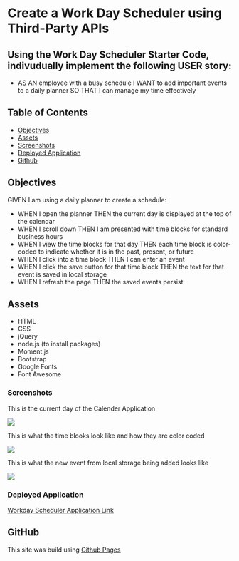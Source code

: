 # Create a Work Day Scheduler using Third-Party APIs

## Using the Work Day Scheduler Starter Code, indivudually implement the following USER story: 

* AS AN employee with a busy schedule I WANT to add important events to a daily planner SO THAT I can manage my time effectively

## Table of Contents

- [Objectives](#objectives)
- [Assets](#assets)
- [Screenshots](#screenshots)
- [Deployed Application](#deployed-applications)
- [Github](#github)

## Objectives

GIVEN I am using a daily planner to create a schedule: 

* WHEN I open the planner THEN the current day is displayed at the top of the calendar
* WHEN I scroll down THEN I am presented with time blocks for standard business hours
* WHEN I view the time blocks for that day THEN each time block is color-coded to indicate whether it is in the past, present, or future
* WHEN I click into a time block THEN I can enter an event
* WHEN I click the save button for that time block THEN the text for that event is saved in local storage
* WHEN I refresh the page THEN the saved events persist

## Assets 

* HTML 
* CSS
* jQuery
* node.js (to install packages)
* Moment.js
* Bootstrap
* Google Fonts 
* Font Awesome

### Screenshots

This is the current day of the Calender Application
<!-- Make sure to resize the pictures so they fit appropriately  -->
![](./assets/####)

This is what the time blooks look like and how they are color coded 

![](./assets/####)

This is what the new event from local storage being added looks like 

![](./assets/####)


### Deployed Application 

[Workday Scheduler Application Link]()

## GitHub

This site was build using [Github Pages]()



